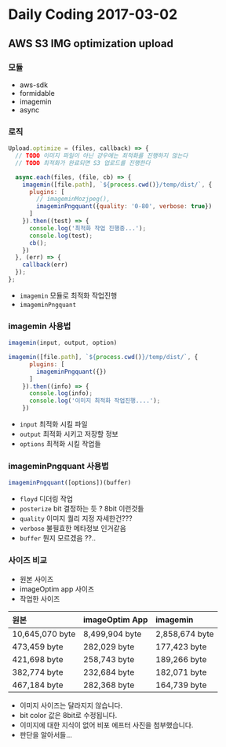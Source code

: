 # Daily Coding 2017-03-02

## AWS S3 IMG optimization upload

### 모듈
* aws-sdk
* formidable
* imagemin
* async


### 로직

```javascript
Upload.optimize = (files, callback) => {
  // TODO 이미지 파일이 아닌 걍우에는 최적화를 진행하지 않는다
  // TODO 최적화가 완료되면 S3 업로드를 진행한다

  async.each(files, (file, cb) => {
    imagemin([file.path], `${process.cwd()}/temp/dist/`, {
      plugins: [
        // imageminMozjpeg(),
        imageminPngquant({quality: '0-80', verbose: true})
      ]
    }).then((test) => {
      console.log('최적화 작업 진행중...');
      console.log(test);
      cb();
    })
  }, (err) => {
    callback(err)
  });
};
```

* `imagemin` 모듈로 최적화 작업진행
* `imageminPngquant`

### imagemin 사용법

```javascript
imagemin(input, output, option)

imagemin([file.path], `${process.cwd()}/temp/dist/`, {
      plugins: [
        imageminPngquant({})
      ]
    }).then((info) => {
      console.log(info);
      console.log('이미지 최적화 작업진행....');
    })
```

* `input` 최적화 시킬 파일
* `output` 최적화 시키고 저장할 정보
* `options` 최적화 시킬 작업들


### imageminPngquant 사용법

```javascript
imageminPngquant([options])(buffer)
```

* `floyd` 디더링 작업
* `posterize` bit 결정하는 듯 ? 8bit 이런것들
* `quality` 이미지 퀄리 지정 자세한건???
* `verbose` 불필효한 메타정보 인거같음
* `buffer` 뭔지 모르겠음 ??..


### 사이즈 비교

* 원본 사이즈
* imageOptim app 사이즈
* 작업한 사이즈

원본              | imageOptim App | imagemin
:-------------- | :------------- | :-------------
10,645,070 byte | 8,499,904 byte | 2,858,674 byte |
473,459 byte    | 282,029 byte   | 177,423 byte   |
421,698 byte    | 258,743 byte   | 189,266 byte   |
382,774 byte    | 232,684 byte   | 182,071 byte   |
467,184 byte    | 282,368 byte   | 164,739 byte   |


* 이미지 사이즈는 달라지지 않습니다.
* bit color 값은 8bit로 수정됩니다.
* 이미지에 대한 지식이 없어 비포 에프터 사진을 첨부했습니다.
* 판단을 알아서들...
